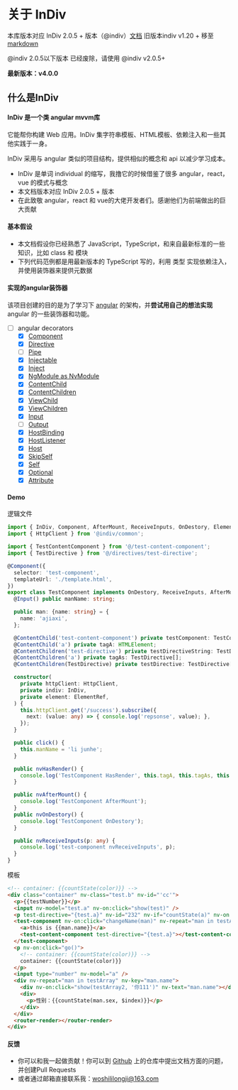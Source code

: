 # 关于 InDiv

本库版本对应 InDiv 2.0.5 + 版本（@indiv）[文档](https://dimalilongji.github.io/InDiv/)
旧版本indiv v1.20 + 移至[markdown](https://github.com/DimaLiLongJi/InDiv/blob/master/version1.2%2B.md)

@indiv 2.0.5以下版本 已经废除，请使用 @indiv v2.0.5+

**最新版本：v4.0.0**

## 什么是InDiv

#### InDiv 是一个类 angular mvvm库

它能帮你构建 Web 应用。InDiv 集字符串模板、HTML模板、依赖注入和一些其他实践于一身。

InDiv 采用与 angular 类似的项目结构，提供相似的概念和 api 以减少学习成本。

* InDiv 是单词 individual 的缩写，我撸它的时候借鉴了很多 angular，react，vue 的模式与概念
* 本文档版本对应 InDiv 2.0.5 + 版本
* 在此致敬 angular，react 和 vue的大佬开发者们。感谢他们为前端做出的巨大贡献

#### 基本假设

* 本文档假设你已经熟悉了 JavaScript，TypeScript，和来自最新标准的一些知识，比如 class 和 模块
* 下列代码范例都是用最新版本的 TypeScript 写的，利用 类型 实现依赖注入，并使用装饰器来提供元数据

#### 实现的angular装饰器

该项目创建的目的是为了学习下 [angular](https://www.angular.cn) 的架构，并**尝试用自己的想法实现** angular 的一些装饰器和功能。

- [ ] angular decorators
  - [x] [Component](https://www.angular.cn/api/core/Component)
  - [x] [Directive](https://www.angular.cn/api/core/Pipe)
  - [ ] [Pipe](https://www.angular.cn/api/core/Pipe)
  - [x] [Injectable](https://www.angular.cn/api/core/NgModule)
  - [x] [Inject](https://www.angular.cn/api/core/Inject)
  - [x] [NgModule as NvModule](https://www.angular.cn/api/core/NgModule)
  - [x] [ContentChild](https://www.angular.cn/api/core/ContentChild)
  - [x] [ContentChildren](https://www.angular.cn/api/core/ContentChildren)
  - [x] [ViewChild](https://www.angular.cn/api/core/ViewChild)
  - [x] [ViewChildren](https://www.angular.cn/api/core/ViewChildren)
  - [x] [Input](https://www.angular.cn/api/core/Input)
  - [ ] [Output](https://www.angular.cn/api/core/Output)
  - [x] [HostBinding](https://www.angular.cn/api/core/HostBinding)
  - [x] [HostListener](https://www.angular.cn/api/core/HostListener)
  - [x] [Host](https://www.angular.cn/api/core/Host)
  - [x] [SkipSelf](https://www.angular.cn/api/core/SkipSelf)
  - [x] [Self](https://www.angular.cn/api/core/Self)
  - [x] [Optional](https://www.angular.cn/api/core/Optional)
  - [x] [Attribute](https://www.angular.cn/api/core/Attribute)

#### Demo

逻辑文件

```typescript
import { InDiv, Component, AfterMount, ReceiveInputs, OnDestory, ElementRef, HasRender, Input, ContentChild, ContentChildren } from '@indiv/core';
import { HttpClient } from '@indiv/common';

import { TestContentComponent } from '@/test-content-component';
import { TestDirective } from '@/directives/test-directive';

@Component({
  selector: 'test-component',
  templateUrl: './template.html',
})
export class TestComponent implements OnDestory, ReceiveInputs, AfterMount, HasRender {
  @Input() public manName: string;

  public man: {name: string} = {
    name: 'ajiaxi',
  };

  @ContentChild('test-content-component') private testComponent: TestContentComponent;
  @ContentChild('a') private tagA: HTMLElement;
  @ContentChildren('test-directive') private testDirectiveString: TestDirective[];
  @ContentChildren('a') private tagAs: TestDirective[];
  @ContentChildren(TestDirective) private testDirective: TestDirective[];

  constructor(
    private httpClient: HttpClient,
    private indiv: InDiv,
    private element: ElementRef,
  ) {
    this.httpClient.get('/success').subscribe({
      next: (value: any) => { console.log('repsonse', value); },
    });
  }

  public click() {
    this.manName = 'li junhe';
  }

  public nvHasRender() {
    console.log('TestComponent HasRender', this.tagA, this.tagAs, this.testDirectiveString);
  }

  public nvAfterMount() {
    console.log('TestComponent AfterMount');
  }
  public nvOnDestory() {
    console.log('TestComponent OnDestory');
  }

  public nvReceiveInputs(p: any) {
    console.log('test-component nvReceiveInputs', p);
  }
}
```

模板


```html
<!-- container: {{countState(color)}} -->
<div class="container" nv-class="test.b" nv-id="'cc'">
  <p>{{testNumber}}</p>
  <input nv-model="test.a" nv-on:click="show(test)" />
  <p test-directive="{test.a}" nv-id="232" nv-if="countState(a)" nv-on:click="changeInput()">{{a}}</p>
  <test-component nv-on:click="changeName(man)" nv-repeat="man in testArray" nv-key="man.name" manName="{countState(man.name)}" nv-if="a">
    <a>this is {{man.name}}</a>
    <test-content-component test-directive="{test.a}"></test-content-component>
  </test-component>
  <p nv-on:click="go()">
    <!-- container: {{countState(color)}} -->
    container: {{countState(color)}}
  </p>
  <input type="number" nv-model="a" />
  <div nv-repeat="man in testArray" nv-key="man.name">
    <div nv-on:click="show(testArray2, '你111')" nv-text="man.name"></div>
    <div>
      <p>性别：{{countState(man.sex, $index)}}</p>
    </div>
  </div>
  <router-render></router-render>
</div>
```

#### 反馈

* 你可以和我一起做贡献！你可以到 [Github](https://github.com/DimaLiLongJi/InDiv) 上的仓库中提出文档方面的问题，并创建Pull Requests
* 或者通过邮箱直接联系我：woshililongji@163.com
